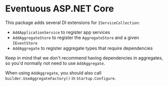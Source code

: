 # Eventuous ASP.NET Core

This package adds several DI extensions for `IServiceCollection`:

- `AddApplicationService` to register app services
- `AddAggregateStore` to register the `AggregateStore` and a given `IEventStore`
- `AddAggregate` to register aggregate types that require dependencies

Keep in mind that we don't recommend having dependencies in aggregates, so you'd normally not need to use `AddAggregate`.

When using `AddAggregate`, you should also call `builder.UseAggregateFactory()` in `Startup.Configure`.
